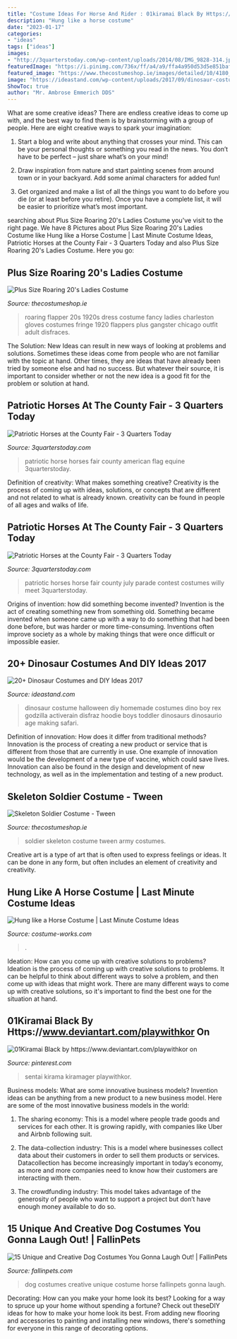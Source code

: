 ```yaml
---
title: "Costume Ideas For Horse And Rider : 01kiramai Black By Https://www.deviantart.com/playwithkor On"
description: "Hung like a horse costume"
date: "2023-01-17"
categories:
- "ideas"
tags: ["ideas"]
images:
- "http://3quarterstoday.com/wp-content/uploads/2014/08/IMG_9828-314.jpg"
featuredImage: "https://i.pinimg.com/736x/ff/a4/a9/ffa4a950d53d5e851baf273f21eae981.jpg"
featured_image: "https://www.thecostumeshop.ie/images/detailed/10/4180_product_detailed_image_2928_2813.jpg"
image: "https://ideastand.com/wp-content/uploads/2017/09/dinosaur-costume-diy/12-dinosaur-costume-diy-ideas-tutorials.jpg"
ShowToc: true
author: "Mr. Ambrose Emmerich DDS"
---
```



What are some creative ideas?
There are endless creative ideas to come up with, and the best way to find them is by brainstorming with a group of people. Here are eight creative ways to spark your imagination: 
1. Start a blog and write about anything that crosses your mind. This can be your personal thoughts or something you read in the news. You don’t have to be perfect – just share what’s on your mind!

2. Draw inspiration from nature and start painting scenes from around town or in your backyard. Add some animal characters for added fun!

3. Get organized and make a list of all the things you want to do before you die (or at least before you retire). Once you have a complete list, it will be easier to prioritize what’s most important.

	

		
searching about Plus Size Roaring 20&#039;s Ladies Costume you've visit to the right page. We have 8 Pictures about Plus Size Roaring 20&#039;s Ladies Costume like Hung like a Horse Costume | Last Minute Costume Ideas, Patriotic Horses at the County Fair - 3 Quarters Today and also Plus Size Roaring 20&#039;s Ladies Costume. Here you go:
		
    
## Plus Size Roaring 20&#039;s Ladies Costume

<img loading=lazy src="https://www.thecostumeshop.ie/images/detailed/10/4180_product_detailed_image_2928_2813.jpg" onerror="this.onerror=null;this.src='https://tse3.mm.bing.net/th?id=OIP.WO9jRwd0lLMmCB4WqyNqQAHaRe&amp;pid=15.1';" alt="Plus Size Roaring 20&#039;s Ladies Costume">

_Source: thecostumeshop.ie_

>roaring flapper 20s 1920s dress costume fancy ladies charleston gloves costumes fringe 1920 flappers plus gangster chicago outfit adult disfraces. 

	

The Solution:
New Ideas can result in new ways of looking at problems and solutions. Sometimes these ideas come from people who are not familiar with the topic at hand. Other times, they are ideas that have already been tried by someone else and had no success. But whatever their source, it is important to consider whether or not the new idea is a good fit for the problem or solution at hand.

    
## Patriotic Horses At The County Fair - 3 Quarters Today

<img loading=lazy src="http://3quarterstoday.com/wp-content/uploads/2014/08/IMG_9828-314.jpg" onerror="this.onerror=null;this.src='https://tse2.mm.bing.net/th?id=OIP.yprXeiQPQPxzos4JFDYfPwHaE8&amp;pid=15.1';" alt="Patriotic Horses at the County Fair - 3 Quarters Today">

_Source: 3quarterstoday.com_

>patriotic horse horses fair county american flag equine 3quarterstoday. 

	

Definition of creativity: What makes something creative?
Creativity is the process of coming up with ideas, solutions, or concepts that are different and not related to what is already known. creativity can be found in people of all ages and walks of life.

    
## Patriotic Horses At The County Fair - 3 Quarters Today

<img loading=lazy src="https://i1.wp.com/3QuartersToday.com/wp-content/uploads/2014/08/IMG952924-301.jpg" onerror="this.onerror=null;this.src='https://tse2.mm.bing.net/th?id=OIP._HqsFmsiZ2UCfuC_XtMNwgHaJ4&amp;pid=15.1';" alt="Patriotic Horses at the County Fair - 3 Quarters Today">

_Source: 3quarterstoday.com_

>patriotic horses horse fair county july parade contest costumes willy meet 3quarterstoday. 

	

Origins of invention: how did something become invented?
Invention is the act of creating something new from something old. Something became invented when someone came up with a way to do something that had been done before, but was harder or more time-consuming. Inventions often improve society as a whole by making things that were once difficult or impossible easier.

    
## 20+ Dinosaur Costumes And DIY Ideas 2017

<img loading=lazy src="https://ideastand.com/wp-content/uploads/2017/09/dinosaur-costume-diy/12-dinosaur-costume-diy-ideas-tutorials.jpg" onerror="this.onerror=null;this.src='https://tse3.mm.bing.net/th?id=OIP.fFgKx9I2Xf6RVAxPXkoCPAHaLH&amp;pid=15.1';" alt="20+ Dinosaur Costumes and DIY Ideas 2017">

_Source: ideastand.com_

>dinosaur costume halloween diy homemade costumes dino boy rex godzilla activerain disfraz hoodie boys toddler dinosaurs dinosaurio age making safari. 

	

Definition of innovation: How does it differ from traditional methods?
Innovation is the process of creating a new product or service that is different from those that are currently in use. One example of innovation would be the development of a new type of vaccine, which could save lives. Innovation can also be found in the design and development of new technology, as well as in the implementation and testing of a new product.

    
## Skeleton Soldier Costume - Tween

<img loading=lazy src="https://www.thecostumeshop.ie/images/detailed/113/skeleton_soldier_side_68at-hi.jpg" onerror="this.onerror=null;this.src='https://tse4.mm.bing.net/th?id=OIP.CJqhX7PDsrDUq7bkHeAywwHaPE&amp;pid=15.1';" alt="Skeleton Soldier Costume - Tween">

_Source: thecostumeshop.ie_

>soldier skeleton costume tween army costumes. 

	

Creative art is a type of art that is often used to express feelings or ideas. It can be done in any form, but often includes an element of creativity and creativity.

    
## Hung Like A Horse Costume | Last Minute Costume Ideas

<img loading=lazy src="https://photos.costume-works.com/full/hung_like_a_horse.jpg" onerror="this.onerror=null;this.src='https://tse1.mm.bing.net/th?id=OIP.oxXZyOUK7OQS8RJ4fRHjcAHaKP&amp;pid=15.1';" alt="Hung like a Horse Costume | Last Minute Costume Ideas">

_Source: costume-works.com_

>. 

	

Ideation: How can you come up with creative solutions to problems?
Ideation is the process of coming up with creative solutions to problems. It can be helpful to think about different ways to solve a problem, and then come up with ideas that might work. There are many different ways to come up with creative solutions, so it's important to find the best one for the situation at hand.

    
## 01Kiramai Black By Https://www.deviantart.com/playwithkor On

<img loading=lazy src="https://i.pinimg.com/736x/ff/a4/a9/ffa4a950d53d5e851baf273f21eae981.jpg" onerror="this.onerror=null;this.src='https://tse3.mm.bing.net/th?id=OIP.X9DUXcH7_ZcyzcSXv4ZFpwAAAA&amp;pid=15.1';" alt="01Kiramai Black by https://www.deviantart.com/playwithkor on">

_Source: pinterest.com_

>sentai kirama kiramager playwithkor. 

	

Business models: What are some innovative business models?
Invention ideas can be anything from a new product to a new business model. Here are some of the most innovative business models in the world:
1. The sharing economy: This is a model where people trade goods and services for each other. It is growing rapidly, with companies like Uber and Airbnb following suit.

2. The data-collection industry: This is a model where businesses collect data about their customers in order to sell them products or services. Datacollection has become increasingly important in today’s economy, as more and more companies need to know how their customers are interacting with them.

3. The crowdfunding industry: This model takes advantage of the generosity of people who want to support a project but don’t have enough money available to do so.

    
## 15 Unique And Creative Dog Costumes You Gonna Laugh Out! | FallinPets

<img loading=lazy src="http://fallinpets.com/wp-content/uploads/2016/12/Im-a-horse-dog-costume.jpg" onerror="this.onerror=null;this.src='https://tse4.mm.bing.net/th?id=OIP.TScqsK3oglKgjWBauesa5QHaJ4&amp;pid=15.1';" alt="15 Unique and Creative Dog Costumes You Gonna Laugh Out! | FallinPets">

_Source: fallinpets.com_

>dog costumes creative unique costume horse fallinpets gonna laugh. 

	

Decorating: How can you make your home look its best?
Looking for a way to spruce up your home without spending a fortune? Check out theseDIY ideas for how to make your home look its best. From adding new flooring and accessories to painting and installing new windows, there's something for everyone in this range of decorating options.

